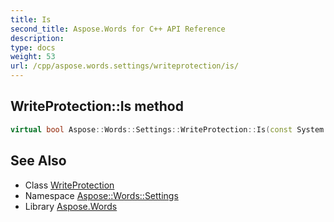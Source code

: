 ```yaml
---
title: Is
second_title: Aspose.Words for C++ API Reference
description: 
type: docs
weight: 53
url: /cpp/aspose.words.settings/writeprotection/is/
---
```

## WriteProtection::Is method




```cpp
virtual bool Aspose::Words::Settings::WriteProtection::Is(const System::TypeInfo &target) const override
```

## See Also

* Class [WriteProtection](../)
* Namespace [Aspose::Words::Settings](../../)
* Library [Aspose.Words](../../../)

